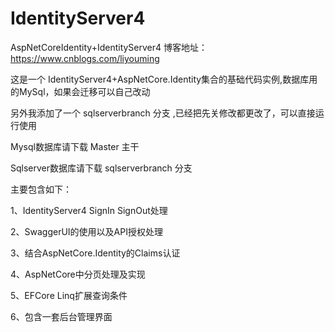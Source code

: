 # IdentityServer4
AspNetCoreIdentity+IdentityServer4
博客地址：https://www.cnblogs.com/liyouming

这是一个 IdentityServer4+AspNetCore.Identity集合的基础代码实例,数据库用的MySql，如果会迁移可以自己改动

另外我添加了一个 sqlserverbranch 分支 ,已经把先关修改都更改了，可以直接运行使用

Mysql数据库请下载 Master 主干

Sqlserver数据库请下载 sqlserverbranch 分支

主要包含如下：

1、IdentityServer4 SignIn SignOut处理

2、SwaggerUI的使用以及API授权处理

3、结合AspNetCore.Identity的Claims认证

4、AspNetCore中分页处理及实现

5、EFCore Linq扩展查询条件

6、包含一套后台管理界面

